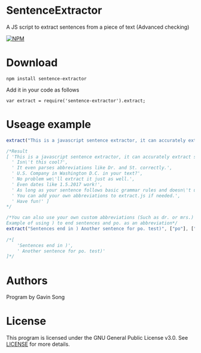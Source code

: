 # SentenceExtractor
A JS script to extract sentences from a piece of text (Advanced checking)

[![NPM](https://nodei.co/npm/sentence-extractor.png?downloads=true&stars=true)](https://nodei.co/npm/sentence-extractor/)

# Download 
```npm install sentence-extractor```

Add it in your code as follows

```var extract = require('sentence-extractor').extract;```

# Useage example
```javascript
extract("This is a javascript sentence extractor, it can accurately extract sentences. Isn't this cool? It even parses abbreviations like Dr. and St. correctly. U.S. Company in Washington D.C. in your text? No problem we'll extract it just as well. Even dates like 1.5.2017 work! As long as your sentence follows basic grammar rules and doesn't use any absurd abbreviations it should work fine. You can add your own abbreviations to extract.js if needed. Have fun!");

/*Result
[ 'This is a javascript sentence extractor, it can accurately extract sentences.',
  ' Isn\'t this cool?',
  ' It even parses abbreviations like Dr. and St. correctly.',
  ' U.S. Company in Washington D.C. in your text?',
  ' No problem we\'ll extract it just as well.',
  ' Even dates like 1.5.2017 work!',
  ' As long as your sentence follows basic grammar rules and doesn\'t use any absurd abbreviations it should work fine.',
  ' You can add your own abbreviations to extract.js if needed.',
  ' Have fun!' ]
*/

/*You can also use your own custom abbreviations (Such as dr. or mrs.) or sentence endings  
Example of using ) to end sentences and po. as an abbreviation*/
extract("Sentences end in ) Another sentence for po. test)", ["po"], [")"] );
 
/*[ 
    'Sentences end in )', 
    ' Another sentence for po. test)' 
]*/
```

# Authors
Program by Gavin Song

# License 
This program is licensed under the GNU General Public License v3.0. See [LICENSE](LICENSE) for more details.
